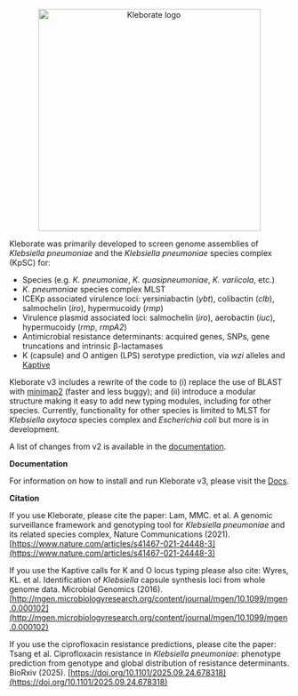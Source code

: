 <p align="center"><picture><source srcset="images/logo-dark.png" media="(prefers-color-scheme: dark)"><img src="images/logo.png" alt="Kleborate logo" width="400"></picture></p>

Kleborate was primarily developed to screen genome assemblies of _Klebsiella pneumoniae_ and the _Klebsiella pneumoniae_ species complex (KpSC) for:

* Species (e.g. _K. pneumoniae_, _K. quasipneumoniae_, _K. variicola_, etc.)
* _K. pneumoniae_ species complex MLST
* ICEKp associated virulence loci: yersiniabactin (_ybt_), colibactin (_clb_), salmochelin (_iro_), hypermucoidy (_rmp_)
* Virulence plasmid associated loci: salmochelin (_iro_), aerobactin (_iuc_), hypermucoidy (_rmp_, _rmpA2_)
* Antimicrobial resistance determinants: acquired genes, SNPs, gene truncations and intrinsic β-lactamases
* K (capsule) and O antigen (LPS) serotype prediction, via _wzi_ alleles and [Kaptive](https://github.com/klebgenomics/Kaptive)

Kleborate v3 includes a rewrite of the code to (i) replace the use of BLAST with [minimap2](https://lh3.github.io/minimap2/minimap2.html) (faster and less buggy); and (ii) introduce a modular structure making it easy to add new typing modules, including for other species. Currently, functionality for other species is limited to MLST for _Klebsiella oxytoca_ species complex and _Escherichia coli_ but more is in development.

A list of changes from v2 is available in the [documentation](https://kleborate.readthedocs.io/en/latest/index.html#changes-from-v2).

**Documentation**

For information on how to install and run Kleborate v3, please visit the [Docs](https://kleborate.readthedocs.io/en/latest/).

**Citation**

If you use Kleborate, please cite the paper: Lam, MMC. et al. A genomic surveillance framework and genotyping tool for _Klebsiella pneumoniae_ and its related species complex, Nature Communications (2021). [https://www.nature.com/articles/s41467-021-24448-3](https://www.nature.com/articles/s41467-021-24448-3)

If you use the Kaptive calls for K and O locus typing please also cite: Wyres, KL. et al. Identification of _Klebsiella_ capsule synthesis loci from whole genome data. Microbial Genomics (2016). [http://mgen.microbiologyresearch.org/content/journal/mgen/10.1099/mgen.0.000102](http://mgen.microbiologyresearch.org/content/journal/mgen/10.1099/mgen.0.000102)

If you use the ciprofloxacin resistance predictions, please cite the paper: Tsang et al. Ciprofloxacin resistance in _Klebsiella pneumoniae_: phenotype prediction from genotype and global distribution of resistance determinants. BioRxiv (2025). [https://doi.org/10.1101/2025.09.24.678318](https://doi.org/10.1101/2025.09.24.678318)
